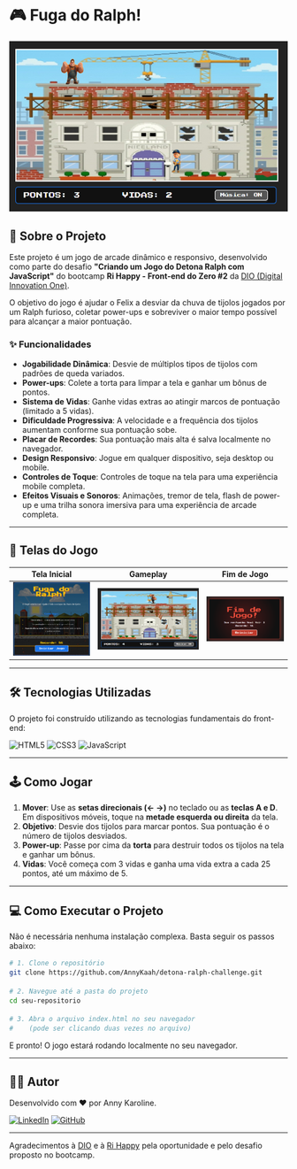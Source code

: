 # 🎮 Fuga do Ralph!

![Tela Inicial do Jogo](/assets/tela2-jogo-detona-ralph.png)

## 🚀 Sobre o Projeto

Este projeto é um jogo de arcade dinâmico e responsivo, desenvolvido como parte do desafio **"Criando um Jogo do Detona Ralph com JavaScript"** do bootcamp **Ri Happy - Front-end do Zero #2** da [DIO (Digital Innovation One)](https://www.dio.me/).

O objetivo do jogo é ajudar o Felix a desviar da chuva de tijolos jogados por um Ralph furioso, coletar power-ups e sobreviver o maior tempo possível para alcançar a maior pontuação.

### ✨ Funcionalidades

- **Jogabilidade Dinâmica**: Desvie de múltiplos tipos de tijolos com padrões de queda variados.
- **Power-ups**: Colete a torta para limpar a tela e ganhar um bônus de pontos.
- **Sistema de Vidas**: Ganhe vidas extras ao atingir marcos de pontuação (limitado a 5 vidas).
- **Dificuldade Progressiva**: A velocidade e a frequência dos tijolos aumentam conforme sua pontuação sobe.
- **Placar de Recordes**: Sua pontuação mais alta é salva localmente no navegador.
- **Design Responsivo**: Jogue em qualquer dispositivo, seja desktop ou mobile.
- **Controles de Toque**: Controles de toque na tela para uma experiência mobile completa.
- **Efeitos Visuais e Sonoros**: Animações, tremor de tela, flash de power-up e uma trilha sonora imersiva para uma experiência de arcade completa.

---

## 📸 Telas do Jogo

| Tela Inicial | Gameplay | Fim de Jogo |
| :---: | :---: | :---: |
| ![Tela Inicial](/assets/hero-page-jogo-detona-ralph.png) | ![Gameplay](/assets/tela-jogo-detona-ralph.png) | ![Game Over](/assets/game-over-jogo-detona-ralph.png) |

---

## 🛠️ Tecnologias Utilizadas

O projeto foi construído utilizando as tecnologias fundamentais do front-end:

![HTML5](https://img.shields.io/badge/HTML5-E34F26?style=for-the-badge&logo=html5&logoColor=white)
![CSS3](https://img.shields.io/badge/CSS3-1572B6?style=for-the-badge&logo=css3&logoColor=white)
![JavaScript](https://img.shields.io/badge/JavaScript-F7DF1E?style=for-the-badge&logo=javascript&logoColor=black)

---

## 🕹️ Como Jogar

1.  **Mover**: Use as **setas direcionais (← →)** no teclado ou as **teclas A e D**. Em dispositivos móveis, toque na **metade esquerda ou direita** da tela.
2.  **Objetivo**: Desvie dos tijolos para marcar pontos. Sua pontuação é o número de tijolos desviados.
3.  **Power-up**: Passe por cima da **torta** para destruir todos os tijolos na tela e ganhar um bônus.
4.  **Vidas**: Você começa com 3 vidas e ganha uma vida extra a cada 25 pontos, até um máximo de 5.

---

## 💻 Como Executar o Projeto

Não é necessária nenhuma instalação complexa. Basta seguir os passos abaixo:

```bash
# 1. Clone o repositório
git clone https://github.com/AnnyKaah/detona-ralph-challenge.git

# 2. Navegue até a pasta do projeto
cd seu-repositorio

# 3. Abra o arquivo index.html no seu navegador
#    (pode ser clicando duas vezes no arquivo)
```

E pronto! O jogo estará rodando localmente no seu navegador.

---

## 👨‍💻 Autor

Desenvolvido com ❤️ por Anny Karoline.

[![LinkedIn](https://img.shields.io/badge/LinkedIn-0077B5?style=for-the-badge&logo=linkedin&logoColor=white)](https://www.linkedin.com/in/annykarolinedecarvalhomartins/)
[![GitHub](https://img.shields.io/badge/GitHub-181717?style=for-the-badge&logo=github&logoColor=white)](https://github.com/AnnyKaah/)

---

Agradecimentos à [DIO](https://www.dio.me/) e à [Ri Happy](https://www.rihappy.com.br/) pela oportunidade e pelo desafio proposto no bootcamp.